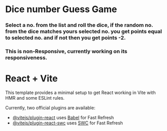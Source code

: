 # Dice number Guess Game 
### Select a no. from the list and roll the dice, if the random no. from the dice matches yours selected no. you get points equal to selected no. and if not then you get points -2. 

### This is non-Responsive, currently working on its responsiveness. 





# React + Vite

This template provides a minimal setup to get React working in Vite with HMR and some ESLint rules.

Currently, two official plugins are available:

- [@vitejs/plugin-react](https://github.com/vitejs/vite-plugin-react/blob/main/packages/plugin-react/README.md) uses [Babel](https://babeljs.io/) for Fast Refresh
- [@vitejs/plugin-react-swc](https://github.com/vitejs/vite-plugin-react-swc) uses [SWC](https://swc.rs/) for Fast Refresh
